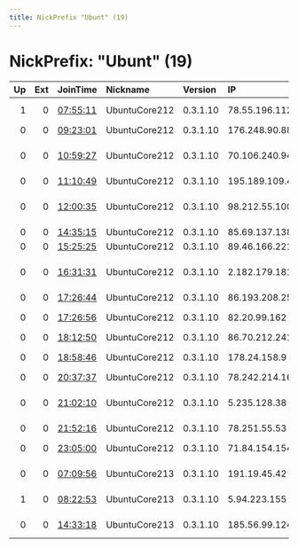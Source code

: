```yaml
---
title: NickPrefix "Ubunt" (19)
---
```


# NickPrefix: "Ubunt" (19)

|   Up |   Ext | JoinTime                                                                                            | Nickname      | Version   | IP             | AS                                      | CC   |   ORp |   Dirp | OS    | Contact   |   eFamMembers |
|-----:|------:|:----------------------------------------------------------------------------------------------------|:--------------|:----------|:---------------|:----------------------------------------|:-----|------:|-------:|:------|:----------|--------------:|
|    1 |     0 | [07:55:11](https://metrics.torproject.org/rs.html#details/8C8773105E378134F1A1234038B44D47FF02F92E) | UbuntuCore212 | 0.3.1.10  | 78.55.196.112  | Telefonica Germany                      | de   | 43321 |      0 | Linux | None      |             1 |
|    0 |     0 | [09:23:01](https://metrics.torproject.org/rs.html#details/00B3A4353A42FF5A80A965B18A0D7E1DF40C2C4B) | UbuntuCore212 | 0.3.1.10  | 176.248.90.88  | Sky UK Limited                          | gb   | 43412 |      0 | Linux | None      |             1 |
|    0 |     0 | [10:59:27](https://metrics.torproject.org/rs.html#details/17C4FC86CB2F30035D334257F48D44D700CEB2DB) | UbuntuCore212 | 0.3.1.10  | 70.106.240.94  | MCI Communications Services, Inc. d/b/a | us   | 43523 |      0 | Linux | None      |             1 |
|    0 |     0 | [11:10:49](https://metrics.torproject.org/rs.html#details/62F985C0A0E024A4B55AD5B4BEE5BBD2CDE90E25) | UbuntuCore212 | 0.3.1.10  | 195.189.109.42 | Uraltranskom Ltd.                       | ru   | 37809 |      0 | Linux | None      |             1 |
|    0 |     0 | [12:00:35](https://metrics.torproject.org/rs.html#details/75FDE082BFB59F10B4686D4224B108286EB1E638) | UbuntuCore212 | 0.3.1.10  | 98.212.55.100  | Comcast Cable Communications, LLC       | us   | 34239 |      0 | Linux | None      |             1 |
|    0 |     0 | [14:35:15](https://metrics.torproject.org/rs.html#details/4CC1447EBA795CDF5A42BCC84BC5135A0A4489D4) | UbuntuCore212 | 0.3.1.10  | 85.69.137.138  | SFR SA                                  | fr   | 39001 |      0 | Linux | None      |             1 |
|    0 |     0 | [15:25:25](https://metrics.torproject.org/rs.html#details/742F98E5CF6733D2EF0786E701FFD8411B0F4DA8) | UbuntuCore212 | 0.3.1.10  | 89.46.166.221  | Moldtelecom SA                          | md   | 38389 |      0 | Linux | None      |             1 |
|    0 |     0 | [16:31:31](https://metrics.torproject.org/rs.html#details/23ACF78A387381476627E22E23F5BFFCD13B25BE) | UbuntuCore212 | 0.3.1.10  | 2.182.179.181  | Iran Telecommunication Company PJS      | ir   | 43189 |      0 | Linux | None      |             1 |
|    0 |     0 | [17:26:44](https://metrics.torproject.org/rs.html#details/5CE76F64F0A3B8881A32B9F7D860FDCE80075F64) | UbuntuCore212 | 0.3.1.10  | 86.193.208.252 | Orange                                  | fr   | 40453 |      0 | Linux | None      |             1 |
|    0 |     0 | [17:26:56](https://metrics.torproject.org/rs.html#details/6D62FC5AE3C380FE1E7BABE1054981DCEAA7F6DC) | UbuntuCore212 | 0.3.1.10  | 82.20.99.162   | Virgin Media Limited                    | gb   | 45585 |      0 | Linux | None      |             1 |
|    0 |     0 | [18:12:50](https://metrics.torproject.org/rs.html#details/CE40F4744690953B3A8E2967B748F82FA605EACF) | UbuntuCore212 | 0.3.1.10  | 86.70.212.241  | SFR SA                                  | fr   | 41219 |      0 | Linux | None      |             1 |
|    0 |     0 | [18:58:46](https://metrics.torproject.org/rs.html#details/70997E6FB39248B78647CAACD43838F78B4F61FF) | UbuntuCore212 | 0.3.1.10  | 178.24.158.9   | Vodafone Kabel Deutschland GmbH         | de   | 45587 |      0 | Linux | None      |             1 |
|    0 |     0 | [20:37:37](https://metrics.torproject.org/rs.html#details/606710925FF37B106B6ADA86A4ABC1A22191AD1E) | UbuntuCore212 | 0.3.1.10  | 78.242.214.166 | Free SAS                                | fr   | 36053 |      0 | Linux | None      |             1 |
|    0 |     0 | [21:02:10](https://metrics.torproject.org/rs.html#details/B23D5101608D8D11F0F503512F2C076D67EFAF25) | UbuntuCore212 | 0.3.1.10  | 5.235.128.38   | Iran Telecommunication Company PJS      | ir   | 45883 |      0 | Linux | None      |             1 |
|    0 |     0 | [21:52:16](https://metrics.torproject.org/rs.html#details/A5EFDF87D0085B37FACF47B69DDC707750AF72C8) | UbuntuCore212 | 0.3.1.10  | 78.251.55.53   | Free SAS                                | fr   | 35829 |      0 | Linux | None      |             1 |
|    0 |     0 | [23:05:00](https://metrics.torproject.org/rs.html#details/6211EBD9C1F1593D23EC3A9C7D2FFB5E96087455) | UbuntuCore212 | 0.3.1.10  | 71.84.154.154  | Charter Communications                  | us   | 44875 |      0 | Linux | None      |             1 |
|    0 |     0 | [07:09:56](https://metrics.torproject.org/rs.html#details/DFDA94E09EE775191E02030FE20F35C1223E2DBC) | UbuntuCore213 | 0.3.1.10  | 191.19.45.42   | TELEFNICA BRASIL S.A                    | br   | 35513 |      0 | Linux | None      |             1 |
|    1 |     0 | [08:22:53](https://metrics.torproject.org/rs.html#details/5B15D09AD1E4F5368973D37064D3DCF51684CC6A) | UbuntuCore213 | 0.3.1.10  | 5.94.223.155   | Vodafone Italia S.p.A.                  | it   | 33959 |      0 | Linux | None      |             1 |
|    0 |     0 | [14:33:18](https://metrics.torproject.org/rs.html#details/B228718901E8D6131A379CB29AFF41DA9A673A0E) | UbuntuCore213 | 0.3.1.10  | 185.56.99.124  | Andishe Sabz Khazar Co. P.j.s.          | ir   | 43913 |      0 | Linux | None      |             1 |
